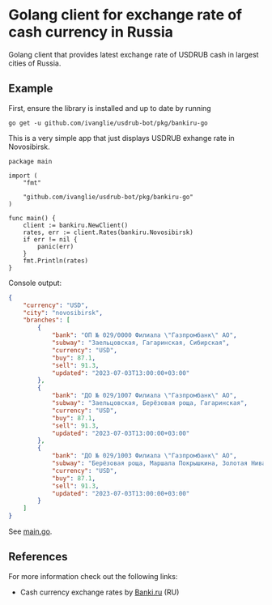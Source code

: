 # Golang client for exchange rate of cash currency in Russia

Golang client that provides latest exchange rate of USDRUB cash in largest cities of Russia.

## Example

First, ensure the library is installed and up to date by running

```
go get -u github.com/ivanglie/usdrub-bot/pkg/bankiru-go
```

This is a very simple app that just displays USDRUB exhange rate in Novosibirsk.

```golang
package main

import (
	"fmt"

	"github.com/ivanglie/usdrub-bot/pkg/bankiru-go"
)

func main() {
	client := bankiru.NewClient()
	rates, err := client.Rates(bankiru.Novosibirsk)
	if err != nil {
		panic(err)
	}
	fmt.Println(rates)
}
```

Console output:

```json
{
    "currency": "USD",
    "city": "novosibirsk",
    "branches": [
        {
            "bank": "ОП № 029/0000 Филиала \"Газпромбанк\" АО",
            "subway": "Заельцовская, Гагаринская, Сибирская",
            "currency": "USD",
            "buy": 87.1,
            "sell": 91.3,
            "updated": "2023-07-03T13:00:00+03:00"
        },
        {
            "bank": "ДО № 029/1007 Филиала \"Газпромбанк\" АО",
            "subway": "Заельцовская, Берёзовая роща, Гагаринская",
            "currency": "USD",
            "buy": 87.1,
            "sell": 91.3,
            "updated": "2023-07-03T13:00:00+03:00"
        },
        {
            "bank": "ДО № 029/1003 Филиала \"Газпромбанк\" АО",
            "subway": "Берёзовая роща, Маршала Покрышкина, Золотая Нива",
            "currency": "USD",
            "buy": 87.1,
            "sell": 91.3,
            "updated": "2023-07-03T13:00:00+03:00"
        }
    ]
}
```
See [main.go](../../examples/cash/main.go).

## References

For more information check out the following links:

* Cash currency exchange rates by [Banki.ru](https://www.banki.ru/products/currency/map/moskva/) (RU)
